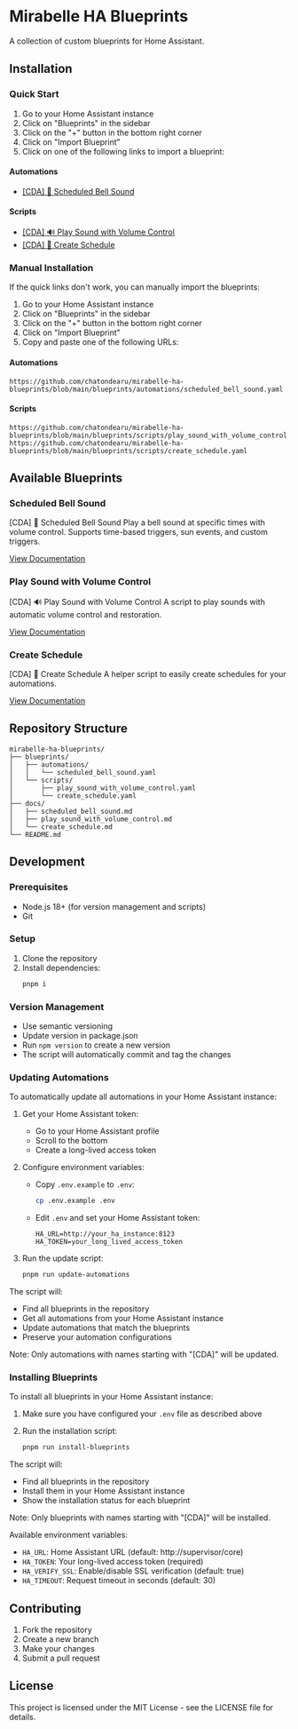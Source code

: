 # Mirabelle HA Blueprints

A collection of custom blueprints for Home Assistant.

## Installation

### Quick Start

1. Go to your Home Assistant instance
2. Click on "Blueprints" in the sidebar
3. Click on the "+" button in the bottom right corner
4. Click on "Import Blueprint"
5. Click on one of the following links to import a blueprint:

#### Automations
- [[CDA] 🔔 Scheduled Bell Sound](https://my.home-assistant.io/redirect/blueprint_import/?blueprint_url=https%3A%2F%2Fgithub.com%2Fchatondearu%2Fmirabelle-ha-blueprints%2Fblob%2Fmain%2Fblueprints%2Fautomations%2Fscheduled_bell_sound.yaml)

#### Scripts
- [[CDA] 🔊 Play Sound with Volume Control](https://my.home-assistant.io/redirect/blueprint_import/?blueprint_url=https%3A%2F%2Fgithub.com%2Fchatondearu%2Fmirabelle-ha-blueprints%2Fblob%2Fmain%2Fblueprints%2Fscripts%2Fplay_sound_with_volume_control.yaml)
- [[CDA] 📅 Create Schedule](https://my.home-assistant.io/redirect/blueprint_import/?blueprint_url=https%3A%2F%2Fgithub.com%2Fchatondearu%2Fmirabelle-ha-blueprints%2Fblob%2Fmain%2Fblueprints%2Fscripts%2Fcreate_schedule.yaml)

### Manual Installation

If the quick links don't work, you can manually import the blueprints:

1. Go to your Home Assistant instance
2. Click on "Blueprints" in the sidebar
3. Click on the "+" button in the bottom right corner
4. Click on "Import Blueprint"
5. Copy and paste one of the following URLs:

#### Automations
```
https://github.com/chatondearu/mirabelle-ha-blueprints/blob/main/blueprints/automations/scheduled_bell_sound.yaml
```

#### Scripts
```
https://github.com/chatondearu/mirabelle-ha-blueprints/blob/main/blueprints/scripts/play_sound_with_volume_control.yaml
https://github.com/chatondearu/mirabelle-ha-blueprints/blob/main/blueprints/scripts/create_schedule.yaml
```

## Available Blueprints

### Scheduled Bell Sound
[CDA] 🔔 Scheduled Bell Sound
Play a bell sound at specific times with volume control. Supports time-based triggers, sun events, and custom triggers.

[View Documentation](docs/scheduled_bell_sound.md)

### Play Sound with Volume Control
[CDA] 🔊 Play Sound with Volume Control
A script to play sounds with automatic volume control and restoration.

[View Documentation](docs/play_sound_with_volume_control.md)

### Create Schedule
[CDA] 📅 Create Schedule
A helper script to easily create schedules for your automations.

[View Documentation](docs/create_schedule.md)

## Repository Structure

```
mirabelle-ha-blueprints/
├── blueprints/
│   ├── automations/
│   │   └── scheduled_bell_sound.yaml
│   └── scripts/
│       ├── play_sound_with_volume_control.yaml
│       └── create_schedule.yaml
├── docs/
│   ├── scheduled_bell_sound.md
│   ├── play_sound_with_volume_control.md
│   └── create_schedule.md
└── README.md
```

## Development

### Prerequisites
- Node.js 18+ (for version management and scripts)
- Git

### Setup
1. Clone the repository
2. Install dependencies:
   ```bash
   pnpm i
   ```

### Version Management
- Use semantic versioning
- Update version in package.json
- Run `npm version` to create a new version
- The script will automatically commit and tag the changes

### Updating Automations
To automatically update all automations in your Home Assistant instance:

1. Get your Home Assistant token:
   - Go to your Home Assistant profile
   - Scroll to the bottom
   - Create a long-lived access token

2. Configure environment variables:
   - Copy `.env.example` to `.env`:
     ```bash
     cp .env.example .env
     ```
   - Edit `.env` and set your Home Assistant token:
     ```env
     HA_URL=http://your_ha_instance:8123
     HA_TOKEN=your_long_lived_access_token
     ```

3. Run the update script:
   ```bash
   pnpm run update-automations
   ```

The script will:
- Find all blueprints in the repository
- Get all automations from your Home Assistant instance
- Update automations that match the blueprints
- Preserve your automation configurations

Note: Only automations with names starting with "[CDA]" will be updated.

### Installing Blueprints
To install all blueprints in your Home Assistant instance:

1. Make sure you have configured your `.env` file as described above

2. Run the installation script:
   ```bash
   pnpm run install-blueprints
   ```

The script will:
- Find all blueprints in the repository
- Install them in your Home Assistant instance
- Show the installation status for each blueprint

Note: Only blueprints with names starting with "[CDA]" will be installed.

Available environment variables:
- `HA_URL`: Home Assistant URL (default: http://supervisor/core)
- `HA_TOKEN`: Your long-lived access token (required)
- `HA_VERIFY_SSL`: Enable/disable SSL verification (default: true)
- `HA_TIMEOUT`: Request timeout in seconds (default: 30)

## Contributing

1. Fork the repository
2. Create a new branch
3. Make your changes
4. Submit a pull request

## License

This project is licensed under the MIT License - see the LICENSE file for details. 